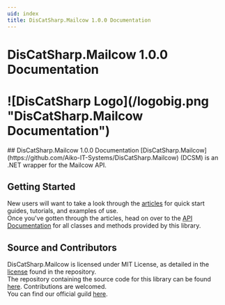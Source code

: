 ```yaml
---
uid: index
title: DisCatSharp.Mailcow 1.0.0 Documentation
---
```


<h1 class="delet-this">DisCatSharp.Mailcow 1.0.0 Documentation</h1>
<h1 class="logo-center">![DisCatSharp Logo](/logobig.png "DisCatSharp.Mailcow Documentation")</h1>
## DisCatSharp.Mailcow 1.0.0 Documentation
[DisCatSharp.Mailcow](https://github.com/Aiko-IT-Systems/DisCatSharp.Mailcow) (DCSM) is an .NET wrapper for the Mailcow API.

## Getting Started
New users will want to take a look through the [articles](xref:preamble) for quick start guides, tutorials, and examples of use.<br/>
Once you've gotten through the articles, head on over to the [API Documentation](/api/index.html) for all classes and methods provided by this library.

## Source and Contributors
DisCatSharp.Mailcow is licensed under MIT License, as detailed in the [license](https://github.com/Aiko-IT-Systems/DisCatSharp.Mailcow/blob/master/LICENSE.md) found in the repository.<br/>
The repository containing the source code for this library can be found [here](https://github.com/Aiko-IT-Systems/DisCatSharp.Mailcow). Contributions are welcomed.<br/>
You can find our official guild [here](https://discord.gg/discatsharp).
